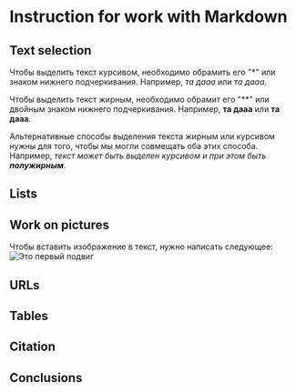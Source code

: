 # Instruction for work with Markdown 

## Text selection 

Чтобы выделить текст курсивом, необходимо обрамить его "*" или знаком нижнего подчеркивания. Например, *та дааа* или _та дааа_. 

Чтобы выделить текст жирным, необходимо обрамит его "**" или двойным знаком нижнего подчеркивания. Например, **та дааа** или __та дааа__.

Альтернативные способы выделения текста жирным или курсивом нужны для того, чтобы мы могли совмещать оба этих способа. Например, _текст может быть выделен курсивом и при этом быть **полужирным**_.

## Lists 

## Work on pictures 

Чтобы вставить изображение в текст, нужно написать следующее: 
![Это первый подвиг](Heracles.jpg)



## URLs

## Tables 

## Citation 

## Conclusions 

[def]: 1пГ.jpeg